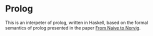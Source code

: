 # Prolog

This is an interpeter of prolog, written in Haskell, based on the formal
semantics of prolog presented in the paper [From Naive to
Norvig](https://cs.rit.edu/~anh/NaiveToNorvig.pdf).
